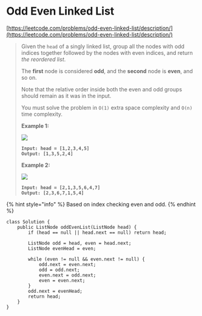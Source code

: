 # Odd Even Linked List

[https://leetcode.com/problems/odd-even-linked-list/description/](https://leetcode.com/problems/odd-even-linked-list/description/)

> Given the `head` of a singly linked list, group all the nodes with odd indices together followed by the nodes with even indices, and return _the reordered list_.
>
> The **first** node is considered **odd**, and the **second** node is **even**, and so on.
>
> Note that the relative order inside both the even and odd groups should remain as it was in the input.
>
> You must solve the problem in `O(1)` extra space complexity and `O(n)` time complexity.
>
> &#x20;
>
> **Example 1:**
>
> ![](https://assets.leetcode.com/uploads/2021/03/10/oddeven-linked-list.jpg)
>
> <pre><code><strong>Input: head = [1,2,3,4,5]
> </strong><strong>Output: [1,3,5,2,4]
> </strong></code></pre>
>
> **Example 2:**
>
> ![](https://assets.leetcode.com/uploads/2021/03/10/oddeven2-linked-list.jpg)
>
> <pre><code><strong>Input: head = [2,1,3,5,6,4,7]
> </strong><strong>Output: [2,3,6,7,1,5,4]
> </strong></code></pre>

{% hint style="info" %}
Based on index checking even and odd.
{% endhint %}

```
class Solution {
    public ListNode oddEvenList(ListNode head) {
        if (head == null || head.next == null) return head; 

        ListNode odd = head, even = head.next;
        ListNode evenHead = even;

        while (even != null && even.next != null) {
            odd.next = even.next;
            odd = odd.next;
            even.next = odd.next;
            even = even.next;
        }
        odd.next = evenHead;
        return head;
    }
}
```
